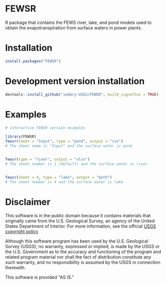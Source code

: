 # FEWSR

R package that contains the FEWS river, lake, and pond models used to obtain the evapotranspiration from surface waters in power plants.



# Installation

```R
install.packages("FEWSR")
```


# Development version installation
```R
devtools::install_github("iembry-USGS/FEWSR", build_vignettes = TRUE)
```


# Examples

```R
# interactive FEWSR version examples

library(FEWSR)
fewsr(sheet = "Input", type = "pond", output = "csv")
# The sheet name is "Input" and the surface water is pond


fewsr(type = "river", output = "xlsx")
# The sheet number is 1 (default) and the surface water is river


fewsr(sheet = 4, type = "lake", output = "both")
# The sheet number is 4 and the surface water is lake
```


# Disclaimer

This software is in the public domain because it contains materials that originally came from the U.S. Geological Survey, an agency of the United States Department of Interior. For more information, see the official [USGS copyright policy](http://www.usgs.gov/visual-id/credit_usgs.html#copyright)

Although this software program has been used by the U.S. Geological Survey (USGS), no warranty, expressed or implied, is made by the USGS or the U.S. Government as to the accuracy and functioning of the program and related program material nor shall the fact of distribution constitute any such warranty, and no responsibility is assumed by the USGS in connection therewith.

This software is provided "AS IS."
